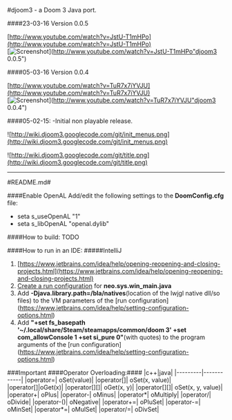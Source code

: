 #djoom3 - a Doom 3 Java port.


####23-03-16
Version 0.0.5

[http://www.youtube.com/watch?v=JstU-T1mHPo](http://www.youtube.com/watch?v=JstU-T1mHPo)  
[![Screenshot](http://img.youtube.com/vi/JstU-T1mHPo/0.jpg)](http://www.youtube.com/watch?v=JstU-T1mHPo"djoom3 0.0.5")


####05-03-16
Version 0.0.4

[http://www.youtube.com/watch?v=TuR7x7iYVJU](http://www.youtube.com/watch?v=TuR7x7iYVJU)  
[![Screenshot](http://img.youtube.com/vi/TuR7x7iYVJU/0.jpg)](http://www.youtube.com/watch?v=TuR7x7iYVJU"djoom3 0.0.4")




####05-02-15:
-Initial non playable release.

![http://wiki.djoom3.googlecode.com/git/init_menus.png](http://wiki.djoom3.googlecode.com/git/init_menus.png)

![http://wiki.djoom3.googlecode.com/git/title.png](http://wiki.djoom3.googlecode.com/git/title.png)




----------

#README.md#

####Enable OpenAL
Add/edit the following settings to the **DoomConfig.cfg** file:

- seta s_useOpenAL "1"
- seta s_libOpenAL "openal.dylib"

####How to build:
TODO

####How to run in an IDE:
#####IntelliJ
1. [https://www.jetbrains.com/idea/help/opening-reopening-and-closing-projects.html](https://www.jetbrains.com/idea/help/opening-reopening-and-closing-projects.html)
2. [Create a run configuration](https://www.jetbrains.com/idea/help/creating-and-editing-run-debug-configurations.html) for **neo.sys.win_main.java** 
3. Add **-Djava.library.path=/bla/natives**(location of the lwjgl native dll/so files) to the VM parameters of the [run configuration] (https://www.jetbrains.com/idea/help/setting-configuration-options.html)
4. Add **"+set fs_basepath '~/.local/share/Steam/steamapps/common/doom 3' +set com_allowConsole 1 +set si_pure 0"**(with quotes) to the program arguments of the [run configuration] (https://www.jetbrains.com/idea/help/setting-configuration-options.html)

###Important
####Operator Overloading:####
|c++|java|
|---------|------------|
|operator=| oSet(value)|
|operator[]| oSet(x, value)|
|operator[]|oGet(x)|
|operator[][]| oGet(x, y)|
|operator[][]| oSet(x, y, value)|
|operator+| oPlus|
|operator-| oMinus|
|operator*| oMultiply|
|operator/| oDivide|
|operator-()| oNegative|
|operator+=| oPluSet|
|operator-=| oMinSet|
|operator*=| oMulSet|
|operator/=| oDivSet|

